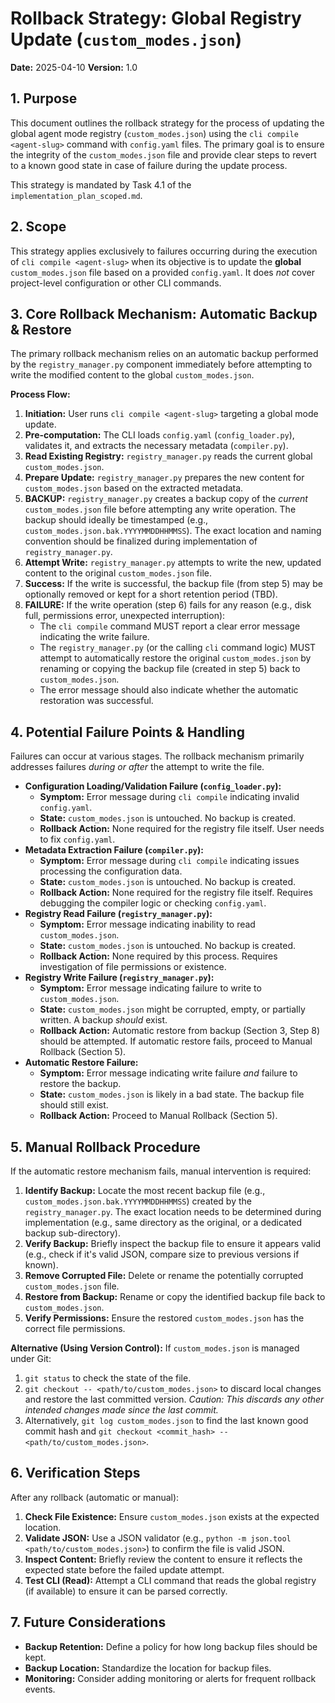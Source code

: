 # Rollback Strategy: Global Registry Update (`custom_modes.json`)

**Date:** 2025-04-10
**Version:** 1.0

## 1. Purpose

This document outlines the rollback strategy for the process of updating the global agent mode registry (`custom_modes.json`) using the `cli compile <agent-slug>` command with `config.yaml` files. The primary goal is to ensure the integrity of the `custom_modes.json` file and provide clear steps to revert to a known good state in case of failure during the update process.

This strategy is mandated by Task 4.1 of the `implementation_plan_scoped.md`.

## 2. Scope

This strategy applies exclusively to failures occurring during the execution of `cli compile <agent-slug>` when its objective is to update the **global** `custom_modes.json` file based on a provided `config.yaml`. It does *not* cover project-level configuration or other CLI commands.

## 3. Core Rollback Mechanism: Automatic Backup & Restore

The primary rollback mechanism relies on an automatic backup performed by the `registry_manager.py` component immediately before attempting to write the modified content to the global `custom_modes.json`.

**Process Flow:**

1.  **Initiation:** User runs `cli compile <agent-slug>` targeting a global mode update.
2.  **Pre-computation:** The CLI loads `config.yaml` (`config_loader.py`), validates it, and extracts the necessary metadata (`compiler.py`).
3.  **Read Existing Registry:** `registry_manager.py` reads the current global `custom_modes.json`.
4.  **Prepare Update:** `registry_manager.py` prepares the new content for `custom_modes.json` based on the extracted metadata.
5.  **BACKUP:** `registry_manager.py` creates a backup copy of the *current* `custom_modes.json` file before attempting any write operation. The backup should ideally be timestamped (e.g., `custom_modes.json.bak.YYYYMMDDHHMMSS`). The exact location and naming convention should be finalized during implementation of `registry_manager.py`.
6.  **Attempt Write:** `registry_manager.py` attempts to write the new, updated content to the original `custom_modes.json` file.
7.  **Success:** If the write is successful, the backup file (from step 5) may be optionally removed or kept for a short retention period (TBD).
8.  **FAILURE:** If the write operation (step 6) fails for any reason (e.g., disk full, permissions error, unexpected interruption):
    *   The `cli compile` command MUST report a clear error message indicating the write failure.
    *   The `registry_manager.py` (or the calling `cli` command logic) MUST attempt to automatically restore the original `custom_modes.json` by renaming or copying the backup file (created in step 5) back to `custom_modes.json`.
    *   The error message should also indicate whether the automatic restoration was successful.

## 4. Potential Failure Points & Handling

Failures can occur at various stages. The rollback mechanism primarily addresses failures *during or after* the attempt to write the file.

*   **Configuration Loading/Validation Failure (`config_loader.py`):**
    *   **Symptom:** Error message during `cli compile` indicating invalid `config.yaml`.
    *   **State:** `custom_modes.json` is untouched. No backup is created.
    *   **Rollback Action:** None required for the registry file itself. User needs to fix `config.yaml`.
*   **Metadata Extraction Failure (`compiler.py`):**
    *   **Symptom:** Error message during `cli compile` indicating issues processing the configuration data.
    *   **State:** `custom_modes.json` is untouched. No backup is created.
    *   **Rollback Action:** None required for the registry file itself. Requires debugging the compiler logic or checking `config.yaml`.
*   **Registry Read Failure (`registry_manager.py`):**
    *   **Symptom:** Error message indicating inability to read `custom_modes.json`.
    *   **State:** `custom_modes.json` is untouched. No backup is created.
    *   **Rollback Action:** None required by this process. Requires investigation of file permissions or existence.
*   **Registry Write Failure (`registry_manager.py`):**
    *   **Symptom:** Error message indicating failure to write to `custom_modes.json`.
    *   **State:** `custom_modes.json` might be corrupted, empty, or partially written. A backup *should* exist.
    *   **Rollback Action:** Automatic restore from backup (Section 3, Step 8) should be attempted. If automatic restore fails, proceed to Manual Rollback (Section 5).
*   **Automatic Restore Failure:**
    *   **Symptom:** Error message indicating write failure *and* failure to restore the backup.
    *   **State:** `custom_modes.json` is likely in a bad state. The backup file should still exist.
    *   **Rollback Action:** Proceed to Manual Rollback (Section 5).

## 5. Manual Rollback Procedure

If the automatic restore mechanism fails, manual intervention is required:

1.  **Identify Backup:** Locate the most recent backup file (e.g., `custom_modes.json.bak.YYYYMMDDHHMMSS`) created by the `registry_manager.py`. The exact location needs to be determined during implementation (e.g., same directory as the original, or a dedicated backup sub-directory).
2.  **Verify Backup:** Briefly inspect the backup file to ensure it appears valid (e.g., check if it's valid JSON, compare size to previous versions if known).
3.  **Remove Corrupted File:** Delete or rename the potentially corrupted `custom_modes.json` file.
4.  **Restore from Backup:** Rename or copy the identified backup file back to `custom_modes.json`.
5.  **Verify Permissions:** Ensure the restored `custom_modes.json` has the correct file permissions.

**Alternative (Using Version Control):** If `custom_modes.json` is managed under Git:

1.  `git status` to check the state of the file.
2.  `git checkout -- <path/to/custom_modes.json>` to discard local changes and restore the last committed version. *Caution: This discards any other intended changes made since the last commit.*
3.  Alternatively, `git log custom_modes.json` to find the last known good commit hash and `git checkout <commit_hash> -- <path/to/custom_modes.json>`.

## 6. Verification Steps

After any rollback (automatic or manual):

1.  **Check File Existence:** Ensure `custom_modes.json` exists at the expected location.
2.  **Validate JSON:** Use a JSON validator (e.g., `python -m json.tool <path/to/custom_modes.json>`) to confirm the file is valid JSON.
3.  **Inspect Content:** Briefly review the content to ensure it reflects the expected state before the failed update attempt.
4.  **Test CLI (Read):** Attempt a CLI command that reads the global registry (if available) to ensure it can be parsed correctly.

## 7. Future Considerations

*   **Backup Retention:** Define a policy for how long backup files should be kept.
*   **Backup Location:** Standardize the location for backup files.
*   **Monitoring:** Consider adding monitoring or alerts for frequent rollback events.